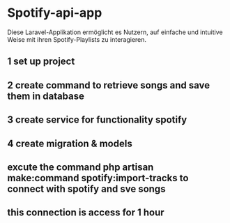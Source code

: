 # Spotify-api-app
Diese Laravel-Applikation ermöglicht es Nutzern, auf einfache und intuitive Weise mit ihren Spotify-Playlists zu interagieren.

## 1 set up project
## 2 create command to retrieve songs and save them in database
## 3 create service for functionality spotify
## 4 create migration &  models 


## excute the command php artisan make:command spotify:import-tracks to connect with spotify and sve songs

## this connection is access for 1 hour 

## 


